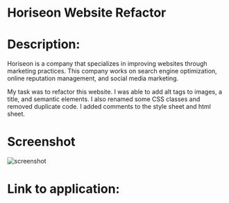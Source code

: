 # Horiseon Website Refactor 

# Description: 
Horiseon is a company that specializes in improving websites through marketing practices.  This company works on search engine optimization, online reputation management, and social media marketing.  

My task was to refactor this website.  I was able to add alt tags to images, a title, and semantic elements.  I also renamed some CSS classes and removed duplicate code.  I added comments to the style sheet and html sheet.  

# Screenshot
![screenshot](https://user-images.githubusercontent.com/93060262/140241612-e2940e25-03cd-4666-8940-dbf767ec56ad.png)

# Link to application:

